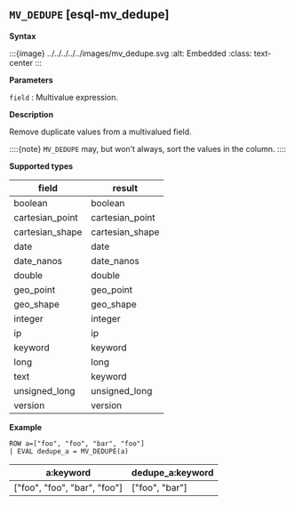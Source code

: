 ## `MV_DEDUPE` [esql-mv_dedupe]

**Syntax**

:::{image} ../../../../../images/mv_dedupe.svg
:alt: Embedded
:class: text-center
:::

**Parameters**

`field`
:   Multivalue expression.

**Description**

Remove duplicate values from a multivalued field.

::::{note}
`MV_DEDUPE` may, but won’t always, sort the values in the column.
::::


**Supported types**

| field | result |
| --- | --- |
| boolean | boolean |
| cartesian_point | cartesian_point |
| cartesian_shape | cartesian_shape |
| date | date |
| date_nanos | date_nanos |
| double | double |
| geo_point | geo_point |
| geo_shape | geo_shape |
| integer | integer |
| ip | ip |
| keyword | keyword |
| long | long |
| text | keyword |
| unsigned_long | unsigned_long |
| version | version |

**Example**

```esql
ROW a=["foo", "foo", "bar", "foo"]
| EVAL dedupe_a = MV_DEDUPE(a)
```

| a:keyword | dedupe_a:keyword |
| --- | --- |
| ["foo", "foo", "bar", "foo"] | ["foo", "bar"] |


